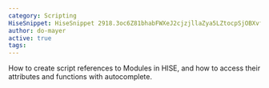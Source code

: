 ```yaml
---
category: Scripting
HiseSnippet: HiseSnippet 2918.3oc6Z81bhabFWXeJ2cjzjllaZya5LZtocpSjOBXvfoc5DLBrMmAKLhymi6KRDRKvZDZkkVAF2ouu8U8aRm1202k9Qnyju.4iP9Dz1mck.jvb9nd7c4RlSyXL6tOO69rO+a+8rhltDCjmGwUHwCaOwAIj38D0lXS6qzWGaKTqhPh2WrgtGE4JEzU4IN5ddHSgDIVeeVGId38D3Oe2mWV2R21.MuKAgSHXCTc7PLcduMKcH1xZOcSTa7vHTmqTMChsBwh3Cxy5hoEbzMFn2CcjNir0DER7NUMwThqFUmh7DRbuxDyIZ8IisCn+DrGtiEh0HifFLQAcuGwxjIwrdET5isLaNce6IHj39MmqEVOPK7HwFXS7r9mqM9o7AjlyQT8Qh0hKdqGS7x7hDukHRIhHR2KPj9PQMCWrCc9HL44cEqYCFmt5fZOpnDPqvZ+k6KpP.JrooFpO.smKzXFGajOc5MkfO9jeWxje1mJ0lHY3h.YWRWpAwz2BI4h5hbQfQcSICKrw.IhsDsORRi3aaJsOxF4pC6XILu6jRRSYrsKBlFfFWbu9zmDvLl9a7jnDmmzQeJKRNDGemTRLVO.VJoIDeICcaIOjExf9akdrRfH0isVXCIO9Natf8X9p3v7QYyAaJMHlHX5oDdKU6Z1XZHeoR9oelTxjfelGUZDHEZXazy0GglsUxH86k3g.o5gnbKCu0FOlQoDiz4a6LONTy879Hatj6Q0coRrUFLZ7k2FM1ZRnd0jsjXcvGXStTq63ff+8Uo9pM4zx1.59TxSfsvPGKDrsGCgJRdfOjjuCmmd3QAJIcCle.aszARzGoisXybvjPot3N9fWHmmt91FTLrmYa+jIAOBOhEJkiKnj135Z.1Nul4FeBr4VEROxe3tyVONWIWBgdH5LpV1DEl7XSomjN01q3JuJS3MHOSCX1H8prdXuYzymyUQ.U7cAmTZczHj0FY3rA9KelT69XOowD2AvmXZetEj.d.tRCv1ldRjtAwQrIJvDt2ofKBgjJtuKyIopML4DGTLG2Yby7aYTIMiLlO674n9dpyn8EMC.MyEmE3uBxReRLFq1sKD3twiCFgGgvStzmEcqy9SpKZrjmCx.qaAw5dHuMYYCF2Gazm6ZaifPEZjrQgDiAk+0R.rIOrmLKdnOB6JMjmExikE.4ZqG32yT7ynS2DxUCwDfH3oyzPtPJGJEa2ySJpNNXrX6vv9.Ua3fAoABlcSyMYSTPrJ7eJOnzg.RRfkzhnaJYh6xE+vwisjsY8rTqJejYG.rwi4siaYCEiXR.jYQ22DS5hsBxIazW2tGjhDjnf8tjKuiHBwtLFpSHNMAq3B6e9XA68HBCuWIFKRg7DUsLy3H4YgMAkM6r8XKnqq9jk6Jpw4nIvPzkiQ+BtkvyzTcvAUGQnHU6M9jj+wjOL4eJozhC0s6RGicdoKwhYfW1vLLKt2DiaX6OrCxcSXWY4ilQHbPdbzAuypgNvH336HDR3GnoBGcDz9lg2HDd9O7smUqhNUmAuHrOfNGjKEyDmDUPi.rZAfMdnXEj2.3jZ.s10Ph.Xflp0iBLhgFLb.PeDCMBCwgsGlNIJZwEQKcuWr9H8JClaUE2OTrIlZze4x6ZKQdAs1qZ4MD64OQLHC5bg8dh6c5MBz7NWTd+.Q4cEYGqwiC4BxOWbYffdQ0D7Uc69e95qUSv290Kql.mUtl.UCJr7sgDVdNDuXEangFhaSrYZj4c9LO.0K5hVLqbz9UH5tKcnu6y2C1jKkGMcpuK2cY2g..XZL2i0WYaRzv63QMQneIUEbuWUEp7ZMz6UZlh+OJ6KZMVObp7FGREWd+YhKhfJlD2fXSb5SrwFQ8FZg.jo85gbitOV5lCvvBGrMumGUpET4idTO6eUo5fGotKnyP2jd4NsdykZ69Xw.wUhEkJ8iir8q+pIa+KUO+gABrnH.uNLvHNP6WtPVF6PrzcYGYwxW4CvgiL9CJwxmVa9UzT5uVhk5tKwcX3w7yLO0Q8f0LZOsQCcHPp+Xt0ZCIPYJ.F43YoeTIFrup1L3nlQmjl8AGY.nE.GM1z.SaaRv8JoXQh59KHTqmMwEE.dKVBaeOJY3zM.+9fznHGNjlD+Aw74RAOckYeVTA9Hq5cSag6tvr0VQ+0Oh6ILyjy7IdCOBKPhm4D9FhD+8LhpXg6uafrbeQdcwbo3AAeOdfNuKV3UcT2nAMklMPK1MpEKLGJWtCjUNBGkxl8a97o8GkA9.0IiaBKHybMad9yeSoCvWqWgJkZfuLr42d7+7usr7Bfkb86nPDgVDeVM3MzgyOg0U7H+gZ.1OCDX7rsQVvjKlXMV5ff1oYsC.+Yaxa7egmvAyvZmHbvLSG70xZDwx+KCr7.NBpKReHrxg2a.2IHo3zaQ3t3t0WcbzMcQrahPCeUDx9WkJ6ytXh3892KwWpEw75TJTxagbP5z3nSdPoVs12k36rHWvgBryhA.7FC.UQzATgZM5ShcRghKwyqKrc3yULf8M8c6E8zFFnqQHWu38A11nV0DAUDv7SwFSc.lSMeURyuVE9AL71YVn8VKzN6BsysP6sWnc9EZWXd6.EZCcGlmA6EdrvcFb+UKtBlfl5vVNBkkw8lM4A87Bq7XlNmKWQd8JKIC2671RRdYI7Ru5XBt4xPpf5p6aQeaYHuIWFRx.w9CDicKtgUgrv809J0.l65FvbkBHhKFA3lgbLgjEoyes3VbvzAObvvilCNl+LR86AXw+hPy9OrJ97iEmpgeaMy+34FRuIU26GBoSRi81feC2N+dhbPHRLLieeIpuN.jaLcpf8V32Cx1sNZ58VjXMK1KpMpKsG.GlIRPdxnJzOZpi3rWSVHZ9GId8WC1Mfq+ee2iqmUZ1hmP+BPbKHrzqsgYOHT1EvD82rSfKM2ilUb+KA18dXq4+rcFx1xAFrg5WN8qVvZGDfDoip1lSa91KT+G.nWSbaQut0aQu9FB50Xxs3T4N9qiOzFt36b+kKwye087jsq8OVSb6LakJyQHzNm1r6yxnU+fQmoZQqMdmJdGnukhLYOjZ1sOd2hYO+zlYmjc.smZtAzZEqOo9jrZWlIGV0jn2pXSjb6b3K1upkJi0hm6MYqb3V0OvVsc1s6UrvNZM1F6L9Ph59mcrUwCpRM2VC9pi5PejSw1vRu8Db4meg5YGmgVriV+cyiScQGW0FvRUrKrH40Lz56oJ2FuUQ6Qow40RCBjJHD4Kd0Vpoyqzp2E9p01qRJ4txsUJns04mNRU44pkkqnTtdgIU+h7iTKL7rJxUnlsKnztg4XUXR1S1c7gFEXfquT0u13CjaB8VP6nq5eop8YEdp7UvJUXRG6pSTOcfRC4NEZsUAkK5XOQ83LGoJ2YnubAsbMO7J0CgckLH4Gryj8qRuRsxoCzjOmV63clH60HsZ2lOqsbkyORcG7ocu5J0xmMpkb8ml+fcTF2R+J0A3COV9zQCKuCtV0xWotumkpb2SZWnfV+sf0yIytGIaWHUlBS1lnNQsdJi5xi564W.q0IykpzZYepbgCNiTPw8HiKUOVSqlbE+8vEvU1sxkpS5P2Wt4ylzofhwDmwpmXUaO4SyiNovjzCNdrZV+yqHedu5Mg8+oYGodVN4xxt6mqVAkgOEA5ux56Jm0afRArbgpiTKdpqbwT1mucdkQleguZY29EJ17pc7xi6oLjptu7o4J1I0y6kG2x9JO05sTyTLa8QsyqToQYO0lCpNo3AeQsCxqjdrpq5IYy6W77A8yusl0IFWnpe3ktEcGmmtsxcWcNuE48a1HDecrFC0MbIeoQvuTHVx2Gv6A121bzROTrAqsTFA9udnn13g.7iuzvH9TcMF251xX1aKi4tsLt8skw72VFKbaYbmWNiLzg65SICCBYEDZzrZPAFIlgvNw5B+ODeIlzN
author: do-mayer
active: true
tags:
---
```

How to create script references to Modules in HISE, and how to access their attributes and functions with autocomplete.

